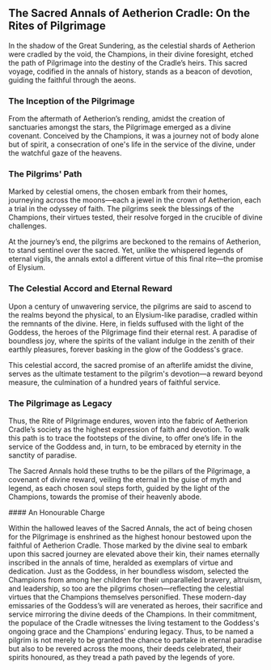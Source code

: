 ## The Sacred Annals of Aetherion Cradle: On the Rites of Pilgrimage

In the shadow of the Great Sundering, as the celestial shards of Aetherion were cradled by the void, the Champions, in
their divine foresight, etched the path of Pilgrimage into the destiny of the Cradle’s heirs. This sacred voyage,
codified in the annals of history, stands as a beacon of devotion, guiding the faithful through the aeons.

### The Inception of the Pilgrimage

From the aftermath of Aetherion’s rending, amidst the creation of sanctuaries amongst the stars, the Pilgrimage emerged
as a divine covenant. Conceived by the Champions, it was a journey not of body alone but of spirit, a consecration of
one's life in the service of the divine, under the watchful gaze of the heavens.

### The Pilgrims' Path

Marked by celestial omens, the chosen embark from their homes, journeying across the moons—each a jewel in the crown of
Aetherion, each a trial in the odyssey of faith. The pilgrims seek the blessings of the Champions, their virtues tested,
their resolve forged in the crucible of divine challenges.

At the journey’s end, the pilgrims are beckoned to the remains of Aetherion, to stand sentinel over the sacred. Yet,
unlike the whispered legends of eternal vigils, the annals extol a different virtue of this final rite—the promise of
Elysium.

### The Celestial Accord and Eternal Reward

Upon a century of unwavering service, the pilgrims are said to ascend to the realms beyond the physical, to an
Elysium-like paradise, cradled within the remnants of the divine. Here, in fields suffused with the light of the
Goddess, the heroes of the Pilgrimage find their eternal rest. A paradise of boundless joy, where the spirits of the
valiant indulge in the zenith of their earthly pleasures, forever basking in the glow of the Goddess's grace.

This celestial accord, the sacred promise of an afterlife amidst the divine, serves as the ultimate testament to the
pilgrim's devotion—a reward beyond measure, the culmination of a hundred years of faithful service.

### The Pilgrimage as Legacy

Thus, the Rite of Pilgrimage endures, woven into the fabric of Aetherion Cradle’s society as the highest expression of
faith and devotion. To walk this path is to trace the footsteps of the divine, to offer one’s life in the service of the
Goddess and, in turn, to be embraced by eternity in the sanctity of paradise.

The Sacred Annals hold these truths to be the pillars of the Pilgrimage, a covenant of divine reward, veiling the
eternal in the guise of myth and legend, as each chosen soul steps forth, guided by the light of the Champions, towards
the promise of their heavenly abode.

<div class="Content__Aside">
#### An Honourable Charge

Within the hallowed leaves of the Sacred Annals, the act of being chosen for the Pilgrimage is enshrined as the highest
honour bestowed upon the faithful of Aetherion Cradle. Those marked by the divine seal to embark upon this sacred
journey are elevated above their kin, their names eternally inscribed in the annals of time, heralded as exemplars of
virtue and dedication. Just as the Goddess, in her boundless wisdom, selected the Champions from among her children for
their unparalleled bravery, altruism, and leadership, so too are the pilgrims chosen—reflecting the celestial virtues
that the Champions themselves personified. These modern-day emissaries of the Goddess’s will are venerated as heroes,
their sacrifice and service mirroring the divine deeds of the Champions. In their commitment, the populace of the Cradle
witnesses the living testament to the Goddess's ongoing grace and the Champions' enduring legacy. Thus, to be named a
pilgrim is not merely to be granted the chance to partake in eternal paradise but also to be revered across the moons,
their deeds celebrated, their spirits honoured, as they tread a path paved by the legends of yore.
</div>
